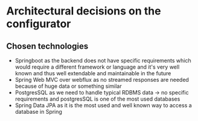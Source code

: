 # Architectural decisions on the configurator

## Chosen technologies

 - Springboot as the backend does not have specific requirements which would require a different framework or language and it's very well known and thus well extendable and maintainable in the future
 - Spring Web MVC over webflux as no streamed responses are needed because of huge data or something similar
 - PostgresSQL as we need to handle typical RDBMS data -> no specific requirements and postgresSQL is one of the most used databases
 - Spring Data JPA as it is the most used and well known way to access a database in Spring

